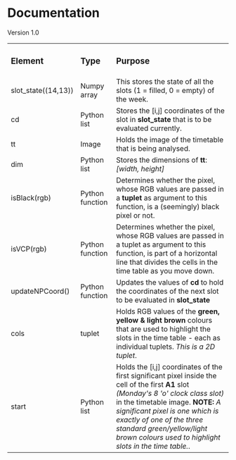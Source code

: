 # Documentation
Version 1.0
<br/>

<table>
  <tr>
    <td><h3>Element</h3></td> <td><h3>Type</h3></td> <td><h3>Purpose</h3></td>
  </tr>
  
  <tr>
    <td>slot_state((14,13))</td> <td>Numpy array</td> <td>This stores the state of all the slots (1 = filled, 0 = empty) of the week.</td>
  </tr>
  
  <tr>
    <td>cd</td> <td>Python list</td> <td>Stores the [i,j] coordinates of the slot in <b>slot_state</b> that is to be evaluated currently.</td>
  </tr>
  
  <tr>
    <td>tt</td> <td>Image</td> <td>Holds the image of the timetable that is being analysed.</td>
  </tr>
  
  <tr>
    <td>dim</td> <td>Python list</td> <td>Stores the dimensions of <b>tt</b>: <i>[width, height]</i></td>
  </tr>
  
  <tr>
    <td>isBlack(rgb)</td> <td>Python function</td> <td>Determines whether the pixel, whose RGB values are passed in a <b>tuplet</b> as argument to this function, is a (seemingly) black pixel or not.</td>
  </tr>
  
  <tr>
    <td>isVCP(rgb)</td> <td>Python function</td> <td>Determines whether the pixel, whose RGB values are passed in a tuplet as argument to this function, is part of a horizontal line that divides the cells in the time table as you move down.</td>
  </tr>
  
  <tr>
  <td>updateNPCoord()</td> <td>Python function</td> <td>Updates the values of <b>cd</b> to hold the coordinates of the next slot to be evaluated in <b>slot_state</b></td>
  </tr>
  
  <tr>
  <td>cols</td> <td>tuplet</td> <td>Holds RGB values of the <b>green, yellow & light brown</b> colours that are used to highlight the slots in the time table - each as individual tuplets. <i>This is a 2D tuplet</i>.</td>
  </tr>
  
  <tr>
    <td>start</td> <td>Python list</td> <td>Holds the [i,j] coordinates of the first significant pixel inside the cell of the first <b>A1</b> slot <i>(Monday's 8 'o' clock class slot)</i> in the timetable image. <b>NOTE:</b> <i>A significant pixel is one which is exactly of one of the three standard green/yellow/light brown colours used to highlight slots in the time table.</i>.</td>
  </tr>
</table>

